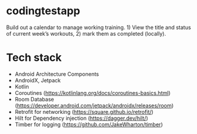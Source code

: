 # codingtestapp

Build out a calendar to manage working training. 1) View the title and status of current week’s workouts, 2) mark them as completed (locally).

# Tech stack
- Android Architecture Components
- AndroidX, Jetpack
- Kotlin
- Coroutines (https://kotlinlang.org/docs/coroutines-basics.html)
- Room Database (https://developer.android.com/jetpack/androidx/releases/room)
- Retrofit for networking (https://square.github.io/retrofit/)
- Hilt for Dependency injection (https://dagger.dev/hilt/)
- Timber for logging (https://github.com/JakeWharton/timber)
